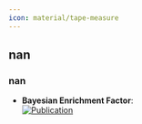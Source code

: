 ```yaml
---
icon: material/tape-measure
---
```



## **nan**
### **nan**
- **Bayesian Enrichment Factor**:   
	[![Publication](https://img.shields.io/badge/Publication-Citations:N/A-blue?style=for-the-badge&logo=arxiv)](https://arxiv.org/html/2403.10478v1)  
